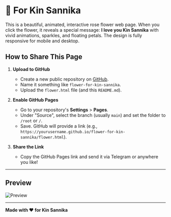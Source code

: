 # 🌹 For Kin Sannika

This is a beautiful, animated, interactive rose flower web page. When you click the flower, it reveals a special message: **I love you Kin Sannika** with vivid animations, sparkles, and floating petals. The design is fully responsive for mobile and desktop.

## How to Share This Page

1. **Upload to GitHub**
   - Create a new public repository on [GitHub](https://github.com/).
   - Name it something like `flower-for-kin-sannika`.
   - Upload the `flower.html` file (and this `README.md`).

2. **Enable GitHub Pages**
   - Go to your repository's **Settings** > **Pages**.
   - Under "Source", select the branch (usually `main`) and set the folder to `/root` or `/`.
   - Save. GitHub will provide a link (e.g., `https://yourusername.github.io/flower-for-kin-sannika/flower.html`).

3. **Share the Link**
   - Copy the GitHub Pages link and send it via Telegram or anywhere you like!

---

## Preview

![Preview](flower-preview.png)

---

**Made with ❤️ for Kin Sannika**
